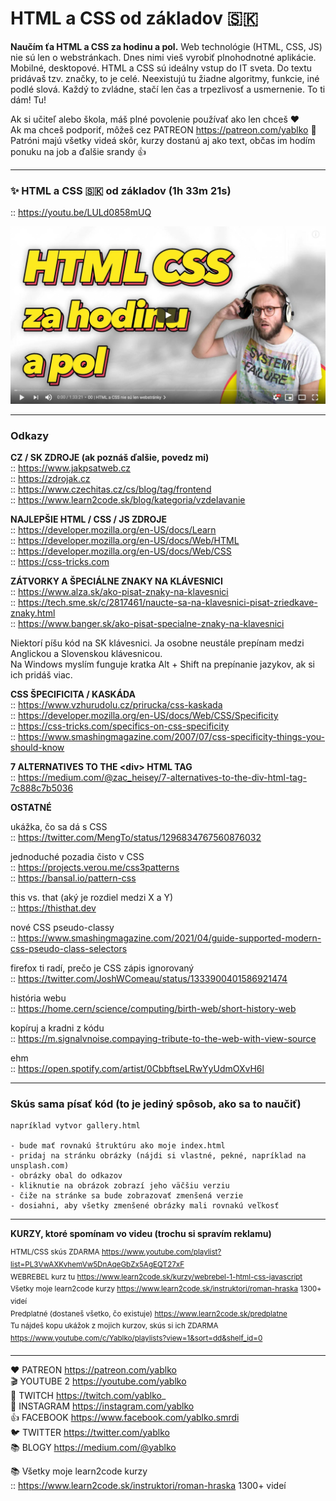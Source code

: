 # HTML a CSS od základov 🇸🇰

**Naučím ťa HTML a CSS za hodinu a pol.** Web technológie (HTML, CSS, JS) nie sú len o webstránkach. Dnes nimi vieš vyrobiť plnohodnotné aplikácie. Mobilné, desktopové. HTML a CSS sú ideálny vstup do IT sveta. Do textu pridávaš tzv. značky, to je celé. Neexistujú tu žiadne algoritmy, funkcie, iné podlé slová. Každý to zvládne, stačí len čas a trpezlivosť a usmernenie. To ti dám! Tu!

Ak si učiteľ alebo škola, máš plné povolenie používať ako len chceš ❤️  
Ak ma chceš podporiť, môžeš cez PATREON https://patreon.com/yablko 🙏  
Patróni majú všetky videá skôr, kurzy dostanú aj ako text, občas im hodím ponuku na job a ďalšie srandy 👍  

---

### ✨ HTML a CSS 🇸🇰 od základov (1h 33m 21s)  
:: https://youtu.be/LULd0858mUQ  
  
[![youtube tutorial link](html-css-zaklady.jpg)](https://youtu.be/LULd0858mUQ)  
  
--- 
  
### Odkazy
  
**CZ / SK ZDROJE (ak poznáš ďalšie, povedz mi)**  
:: https://www.jakpsatweb.cz  
:: https://zdrojak.cz  
:: https://www.czechitas.cz/cs/blog/tag/frontend  
:: https://www.learn2code.sk/blog/kategoria/vzdelavanie  

**NAJLEPŠIE HTML / CSS / JS ZDROJE**  
:: https://developer.mozilla.org/en-US/docs/Learn  
:: https://developer.mozilla.org/en-US/docs/Web/HTML  
:: https://developer.mozilla.org/en-US/docs/Web/CSS  
:: https://css-tricks.com  
  
**ZÁTVORKY A ŠPECIÁLNE ZNAKY NA KLÁVESNICI**  
:: https://www.alza.sk/ako-pisat-znaky-na-klavesnici  
:: https://tech.sme.sk/c/2817461/naucte-sa-na-klavesnici-pisat-zriedkave-znaky.html  
:: https://www.banger.sk/ako-pisat-specialne-znaky-na-klavesnici  

Niektorí píšu kód na SK klávesnici. Ja osobne neustále prepínam medzi Anglickou a Slovenskou klávesnicou.  
Na Windows myslím funguje kratka Alt + Shift na prepínanie jazykov, ak si ich pridáš viac.  

**CSS ŠPECIFICITA / KASKÁDA**  
:: https://www.vzhurudolu.cz/prirucka/css-kaskada  
:: https://developer.mozilla.org/en-US/docs/Web/CSS/Specificity  
:: https://css-tricks.com/specifics-on-css-specificity  
:: https://www.smashingmagazine.com/2007/07/css-specificity-things-you-should-know  

**7 ALTERNATIVES TO THE &lt;div&gt; HTML TAG**  
:: https://medium.com/@zac_heisey/7-alternatives-to-the-div-html-tag-7c888c7b5036  

**OSTATNÉ** 

ukážka, čo sa dá s CSS  
:: https://twitter.com/MengTo/status/1296834767560876032  
  
jednoduché pozadia čisto v CSS  
:: https://projects.verou.me/css3patterns  
:: https://bansal.io/pattern-css  

this vs. that (aký je rozdiel medzi X a Y)  
:: https://thisthat.dev  

nové CSS pseudo-classy  
:: https://www.smashingmagazine.com/2021/04/guide-supported-modern-css-pseudo-class-selectors  

firefox ti radí, prečo je CSS zápis ignorovaný  
:: https://twitter.com/JoshWComeau/status/1333900401586921474  

história webu  
:: https://home.cern/science/computing/birth-web/short-history-web  

kopíruj a kradni z kódu  
:: https://m.signalvnoise.compaying-tribute-to-the-web-with-view-source  

ehm  
:: https://open.spotify.com/artist/0CbbftseLRwYyUdmOXvH6l  

---

### Skús sama písať kód (to je jediný spôsob, ako sa to naučiť)

    napríklad vytvor gallery.html
    
    - bude mať rovnakú štruktúru ako moje index.html
    - pridaj na stránku obrázky (nájdi si vlastné, pekné, napríklad na unsplash.com)
    - obrázky obal do odkazov
    - kliknutie na obrázok zobrazí jeho väčšiu verziu
    - čiže na stránke sa bude zobrazovať zmenšená verzie
    - dosiahni, aby všetky zmenšené obrázky mali rovnakú veľkosť 


---

**KURZY, ktoré spomínam vo videu (trochu si spravím reklamu)**
  
<sup>HTML/CSS skús ZDARMA https://www.youtube.com/playlist?list=PL3VwAXKvhemVw5DnAqeGbZx5AgEQT27xF  
WEBREBEL kurz tu https://www.learn2code.sk/kurzy/webrebel-1-html-css-javascript  
Všetky moje learn2code kurzy https://www.learn2code.sk/instruktori/roman-hraska 1300+ videí  
Predplatné (dostaneš všetko, čo existuje) https://www.learn2code.sk/predplatne  
Tu nájdeš kopu ukážok z mojich kurzov, skús si ich ZDARMA https://www.youtube.com/c/Yablko/playlists?view=1&sort=dd&shelf_id=0</sup>

---

❤️ PATREON https://patreon.com/yablko  
🎬 YOUTUBE 2 https://youtube.com/yablko  
🍿 TWITCH https://twitch.com/yablko_  
📸 INSTAGRAM https://instagram.com/yablko  
👍 FACEBOOK https://www.facebook.com/yablko.smrdi  
🐦 TWITTER https://twitter.com/yablko  
📚 BLOGY https://medium.com/@yablko  
  
📚 Všetky moje learn2code kurzy  
:: https://www.learn2code.sk/instruktori/roman-hraska 1300+ videí
